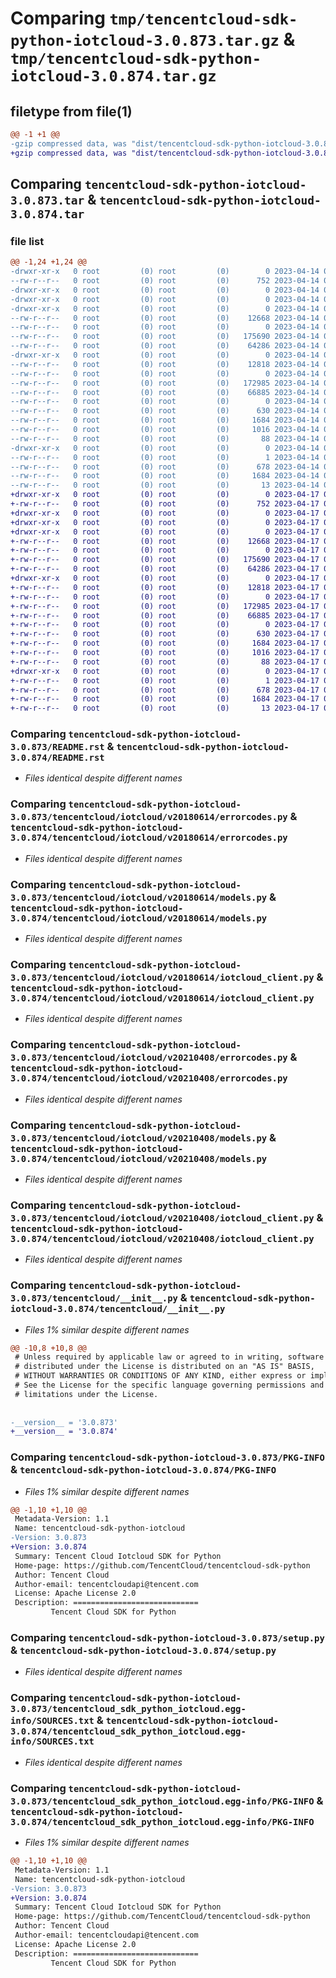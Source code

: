 # Comparing `tmp/tencentcloud-sdk-python-iotcloud-3.0.873.tar.gz` & `tmp/tencentcloud-sdk-python-iotcloud-3.0.874.tar.gz`

## filetype from file(1)

```diff
@@ -1 +1 @@
-gzip compressed data, was "dist/tencentcloud-sdk-python-iotcloud-3.0.873.tar", last modified: Fri Apr 14 00:39:44 2023, max compression
+gzip compressed data, was "dist/tencentcloud-sdk-python-iotcloud-3.0.874.tar", last modified: Mon Apr 17 00:32:31 2023, max compression
```

## Comparing `tencentcloud-sdk-python-iotcloud-3.0.873.tar` & `tencentcloud-sdk-python-iotcloud-3.0.874.tar`

### file list

```diff
@@ -1,24 +1,24 @@
-drwxr-xr-x   0 root         (0) root         (0)        0 2023-04-14 00:39:44.000000 tencentcloud-sdk-python-iotcloud-3.0.873/
--rw-r--r--   0 root         (0) root         (0)      752 2023-04-14 00:39:43.000000 tencentcloud-sdk-python-iotcloud-3.0.873/README.rst
-drwxr-xr-x   0 root         (0) root         (0)        0 2023-04-14 00:39:44.000000 tencentcloud-sdk-python-iotcloud-3.0.873/tencentcloud/
-drwxr-xr-x   0 root         (0) root         (0)        0 2023-04-14 00:39:44.000000 tencentcloud-sdk-python-iotcloud-3.0.873/tencentcloud/iotcloud/
-drwxr-xr-x   0 root         (0) root         (0)        0 2023-04-14 00:39:44.000000 tencentcloud-sdk-python-iotcloud-3.0.873/tencentcloud/iotcloud/v20180614/
--rw-r--r--   0 root         (0) root         (0)    12668 2023-04-14 00:39:43.000000 tencentcloud-sdk-python-iotcloud-3.0.873/tencentcloud/iotcloud/v20180614/errorcodes.py
--rw-r--r--   0 root         (0) root         (0)        0 2023-04-14 00:39:43.000000 tencentcloud-sdk-python-iotcloud-3.0.873/tencentcloud/iotcloud/v20180614/__init__.py
--rw-r--r--   0 root         (0) root         (0)   175690 2023-04-14 00:39:43.000000 tencentcloud-sdk-python-iotcloud-3.0.873/tencentcloud/iotcloud/v20180614/models.py
--rw-r--r--   0 root         (0) root         (0)    64286 2023-04-14 00:39:43.000000 tencentcloud-sdk-python-iotcloud-3.0.873/tencentcloud/iotcloud/v20180614/iotcloud_client.py
-drwxr-xr-x   0 root         (0) root         (0)        0 2023-04-14 00:39:44.000000 tencentcloud-sdk-python-iotcloud-3.0.873/tencentcloud/iotcloud/v20210408/
--rw-r--r--   0 root         (0) root         (0)    12818 2023-04-14 00:39:43.000000 tencentcloud-sdk-python-iotcloud-3.0.873/tencentcloud/iotcloud/v20210408/errorcodes.py
--rw-r--r--   0 root         (0) root         (0)        0 2023-04-14 00:39:43.000000 tencentcloud-sdk-python-iotcloud-3.0.873/tencentcloud/iotcloud/v20210408/__init__.py
--rw-r--r--   0 root         (0) root         (0)   172985 2023-04-14 00:39:43.000000 tencentcloud-sdk-python-iotcloud-3.0.873/tencentcloud/iotcloud/v20210408/models.py
--rw-r--r--   0 root         (0) root         (0)    66885 2023-04-14 00:39:43.000000 tencentcloud-sdk-python-iotcloud-3.0.873/tencentcloud/iotcloud/v20210408/iotcloud_client.py
--rw-r--r--   0 root         (0) root         (0)        0 2023-04-14 00:39:43.000000 tencentcloud-sdk-python-iotcloud-3.0.873/tencentcloud/iotcloud/__init__.py
--rw-r--r--   0 root         (0) root         (0)      630 2023-04-14 00:39:43.000000 tencentcloud-sdk-python-iotcloud-3.0.873/tencentcloud/__init__.py
--rw-r--r--   0 root         (0) root         (0)     1684 2023-04-14 00:39:44.000000 tencentcloud-sdk-python-iotcloud-3.0.873/PKG-INFO
--rw-r--r--   0 root         (0) root         (0)     1016 2023-04-14 00:39:43.000000 tencentcloud-sdk-python-iotcloud-3.0.873/setup.py
--rw-r--r--   0 root         (0) root         (0)       88 2023-04-14 00:39:44.000000 tencentcloud-sdk-python-iotcloud-3.0.873/setup.cfg
-drwxr-xr-x   0 root         (0) root         (0)        0 2023-04-14 00:39:44.000000 tencentcloud-sdk-python-iotcloud-3.0.873/tencentcloud_sdk_python_iotcloud.egg-info/
--rw-r--r--   0 root         (0) root         (0)        1 2023-04-14 00:39:44.000000 tencentcloud-sdk-python-iotcloud-3.0.873/tencentcloud_sdk_python_iotcloud.egg-info/dependency_links.txt
--rw-r--r--   0 root         (0) root         (0)      678 2023-04-14 00:39:44.000000 tencentcloud-sdk-python-iotcloud-3.0.873/tencentcloud_sdk_python_iotcloud.egg-info/SOURCES.txt
--rw-r--r--   0 root         (0) root         (0)     1684 2023-04-14 00:39:44.000000 tencentcloud-sdk-python-iotcloud-3.0.873/tencentcloud_sdk_python_iotcloud.egg-info/PKG-INFO
--rw-r--r--   0 root         (0) root         (0)       13 2023-04-14 00:39:44.000000 tencentcloud-sdk-python-iotcloud-3.0.873/tencentcloud_sdk_python_iotcloud.egg-info/top_level.txt
+drwxr-xr-x   0 root         (0) root         (0)        0 2023-04-17 00:32:31.000000 tencentcloud-sdk-python-iotcloud-3.0.874/
+-rw-r--r--   0 root         (0) root         (0)      752 2023-04-17 00:32:31.000000 tencentcloud-sdk-python-iotcloud-3.0.874/README.rst
+drwxr-xr-x   0 root         (0) root         (0)        0 2023-04-17 00:32:31.000000 tencentcloud-sdk-python-iotcloud-3.0.874/tencentcloud/
+drwxr-xr-x   0 root         (0) root         (0)        0 2023-04-17 00:32:31.000000 tencentcloud-sdk-python-iotcloud-3.0.874/tencentcloud/iotcloud/
+drwxr-xr-x   0 root         (0) root         (0)        0 2023-04-17 00:32:31.000000 tencentcloud-sdk-python-iotcloud-3.0.874/tencentcloud/iotcloud/v20180614/
+-rw-r--r--   0 root         (0) root         (0)    12668 2023-04-17 00:32:31.000000 tencentcloud-sdk-python-iotcloud-3.0.874/tencentcloud/iotcloud/v20180614/errorcodes.py
+-rw-r--r--   0 root         (0) root         (0)        0 2023-04-17 00:32:31.000000 tencentcloud-sdk-python-iotcloud-3.0.874/tencentcloud/iotcloud/v20180614/__init__.py
+-rw-r--r--   0 root         (0) root         (0)   175690 2023-04-17 00:32:31.000000 tencentcloud-sdk-python-iotcloud-3.0.874/tencentcloud/iotcloud/v20180614/models.py
+-rw-r--r--   0 root         (0) root         (0)    64286 2023-04-17 00:32:31.000000 tencentcloud-sdk-python-iotcloud-3.0.874/tencentcloud/iotcloud/v20180614/iotcloud_client.py
+drwxr-xr-x   0 root         (0) root         (0)        0 2023-04-17 00:32:31.000000 tencentcloud-sdk-python-iotcloud-3.0.874/tencentcloud/iotcloud/v20210408/
+-rw-r--r--   0 root         (0) root         (0)    12818 2023-04-17 00:32:31.000000 tencentcloud-sdk-python-iotcloud-3.0.874/tencentcloud/iotcloud/v20210408/errorcodes.py
+-rw-r--r--   0 root         (0) root         (0)        0 2023-04-17 00:32:31.000000 tencentcloud-sdk-python-iotcloud-3.0.874/tencentcloud/iotcloud/v20210408/__init__.py
+-rw-r--r--   0 root         (0) root         (0)   172985 2023-04-17 00:32:31.000000 tencentcloud-sdk-python-iotcloud-3.0.874/tencentcloud/iotcloud/v20210408/models.py
+-rw-r--r--   0 root         (0) root         (0)    66885 2023-04-17 00:32:31.000000 tencentcloud-sdk-python-iotcloud-3.0.874/tencentcloud/iotcloud/v20210408/iotcloud_client.py
+-rw-r--r--   0 root         (0) root         (0)        0 2023-04-17 00:32:31.000000 tencentcloud-sdk-python-iotcloud-3.0.874/tencentcloud/iotcloud/__init__.py
+-rw-r--r--   0 root         (0) root         (0)      630 2023-04-17 00:32:31.000000 tencentcloud-sdk-python-iotcloud-3.0.874/tencentcloud/__init__.py
+-rw-r--r--   0 root         (0) root         (0)     1684 2023-04-17 00:32:31.000000 tencentcloud-sdk-python-iotcloud-3.0.874/PKG-INFO
+-rw-r--r--   0 root         (0) root         (0)     1016 2023-04-17 00:32:31.000000 tencentcloud-sdk-python-iotcloud-3.0.874/setup.py
+-rw-r--r--   0 root         (0) root         (0)       88 2023-04-17 00:32:31.000000 tencentcloud-sdk-python-iotcloud-3.0.874/setup.cfg
+drwxr-xr-x   0 root         (0) root         (0)        0 2023-04-17 00:32:31.000000 tencentcloud-sdk-python-iotcloud-3.0.874/tencentcloud_sdk_python_iotcloud.egg-info/
+-rw-r--r--   0 root         (0) root         (0)        1 2023-04-17 00:32:31.000000 tencentcloud-sdk-python-iotcloud-3.0.874/tencentcloud_sdk_python_iotcloud.egg-info/dependency_links.txt
+-rw-r--r--   0 root         (0) root         (0)      678 2023-04-17 00:32:31.000000 tencentcloud-sdk-python-iotcloud-3.0.874/tencentcloud_sdk_python_iotcloud.egg-info/SOURCES.txt
+-rw-r--r--   0 root         (0) root         (0)     1684 2023-04-17 00:32:31.000000 tencentcloud-sdk-python-iotcloud-3.0.874/tencentcloud_sdk_python_iotcloud.egg-info/PKG-INFO
+-rw-r--r--   0 root         (0) root         (0)       13 2023-04-17 00:32:31.000000 tencentcloud-sdk-python-iotcloud-3.0.874/tencentcloud_sdk_python_iotcloud.egg-info/top_level.txt
```

### Comparing `tencentcloud-sdk-python-iotcloud-3.0.873/README.rst` & `tencentcloud-sdk-python-iotcloud-3.0.874/README.rst`

 * *Files identical despite different names*

### Comparing `tencentcloud-sdk-python-iotcloud-3.0.873/tencentcloud/iotcloud/v20180614/errorcodes.py` & `tencentcloud-sdk-python-iotcloud-3.0.874/tencentcloud/iotcloud/v20180614/errorcodes.py`

 * *Files identical despite different names*

### Comparing `tencentcloud-sdk-python-iotcloud-3.0.873/tencentcloud/iotcloud/v20180614/models.py` & `tencentcloud-sdk-python-iotcloud-3.0.874/tencentcloud/iotcloud/v20180614/models.py`

 * *Files identical despite different names*

### Comparing `tencentcloud-sdk-python-iotcloud-3.0.873/tencentcloud/iotcloud/v20180614/iotcloud_client.py` & `tencentcloud-sdk-python-iotcloud-3.0.874/tencentcloud/iotcloud/v20180614/iotcloud_client.py`

 * *Files identical despite different names*

### Comparing `tencentcloud-sdk-python-iotcloud-3.0.873/tencentcloud/iotcloud/v20210408/errorcodes.py` & `tencentcloud-sdk-python-iotcloud-3.0.874/tencentcloud/iotcloud/v20210408/errorcodes.py`

 * *Files identical despite different names*

### Comparing `tencentcloud-sdk-python-iotcloud-3.0.873/tencentcloud/iotcloud/v20210408/models.py` & `tencentcloud-sdk-python-iotcloud-3.0.874/tencentcloud/iotcloud/v20210408/models.py`

 * *Files identical despite different names*

### Comparing `tencentcloud-sdk-python-iotcloud-3.0.873/tencentcloud/iotcloud/v20210408/iotcloud_client.py` & `tencentcloud-sdk-python-iotcloud-3.0.874/tencentcloud/iotcloud/v20210408/iotcloud_client.py`

 * *Files identical despite different names*

### Comparing `tencentcloud-sdk-python-iotcloud-3.0.873/tencentcloud/__init__.py` & `tencentcloud-sdk-python-iotcloud-3.0.874/tencentcloud/__init__.py`

 * *Files 1% similar despite different names*

```diff
@@ -10,8 +10,8 @@
 # Unless required by applicable law or agreed to in writing, software
 # distributed under the License is distributed on an "AS IS" BASIS,
 # WITHOUT WARRANTIES OR CONDITIONS OF ANY KIND, either express or implied.
 # See the License for the specific language governing permissions and
 # limitations under the License.
 
 
-__version__ = '3.0.873'
+__version__ = '3.0.874'
```

### Comparing `tencentcloud-sdk-python-iotcloud-3.0.873/PKG-INFO` & `tencentcloud-sdk-python-iotcloud-3.0.874/PKG-INFO`

 * *Files 1% similar despite different names*

```diff
@@ -1,10 +1,10 @@
 Metadata-Version: 1.1
 Name: tencentcloud-sdk-python-iotcloud
-Version: 3.0.873
+Version: 3.0.874
 Summary: Tencent Cloud Iotcloud SDK for Python
 Home-page: https://github.com/TencentCloud/tencentcloud-sdk-python
 Author: Tencent Cloud
 Author-email: tencentcloudapi@tencent.com
 License: Apache License 2.0
 Description: ============================
         Tencent Cloud SDK for Python
```

### Comparing `tencentcloud-sdk-python-iotcloud-3.0.873/setup.py` & `tencentcloud-sdk-python-iotcloud-3.0.874/setup.py`

 * *Files identical despite different names*

### Comparing `tencentcloud-sdk-python-iotcloud-3.0.873/tencentcloud_sdk_python_iotcloud.egg-info/SOURCES.txt` & `tencentcloud-sdk-python-iotcloud-3.0.874/tencentcloud_sdk_python_iotcloud.egg-info/SOURCES.txt`

 * *Files identical despite different names*

### Comparing `tencentcloud-sdk-python-iotcloud-3.0.873/tencentcloud_sdk_python_iotcloud.egg-info/PKG-INFO` & `tencentcloud-sdk-python-iotcloud-3.0.874/tencentcloud_sdk_python_iotcloud.egg-info/PKG-INFO`

 * *Files 1% similar despite different names*

```diff
@@ -1,10 +1,10 @@
 Metadata-Version: 1.1
 Name: tencentcloud-sdk-python-iotcloud
-Version: 3.0.873
+Version: 3.0.874
 Summary: Tencent Cloud Iotcloud SDK for Python
 Home-page: https://github.com/TencentCloud/tencentcloud-sdk-python
 Author: Tencent Cloud
 Author-email: tencentcloudapi@tencent.com
 License: Apache License 2.0
 Description: ============================
         Tencent Cloud SDK for Python
```

